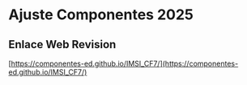 # **Ajuste Componentes 2025**

## **Enlace Web Revision**

[https://componentes-ed.github.io/IMSI_CF7/](https://componentes-ed.github.io/IMSI_CF7/)

#

